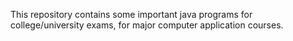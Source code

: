 This repository contains some important java programs for college/university exams, for major computer application courses. 